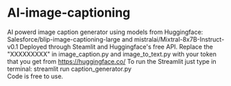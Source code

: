 # AI-image-captioning
AI powerd image caption generator using models from Huggingface: Salesforce/blip-image-captioning-large and mistralai/Mixtral-8x7B-Instruct-v0.1
Deployed through Steamlit and Huggingface's free API.
Replace the "XXXXXXXXX" in image_caption.py and image_to_text.py with your token that you get from https://huggingface.co/
To run the Streamlit just type in terminal: streamlit run caption_generator.py   
Code is free to use.
